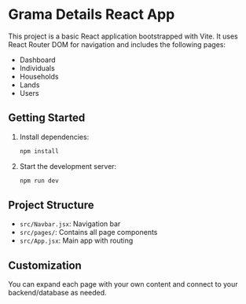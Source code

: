 # Grama Details React App

This project is a basic React application bootstrapped with Vite. It uses React Router DOM for navigation and includes the following pages:

- Dashboard
- Individuals
- Households
- Lands
- Users

## Getting Started

1. Install dependencies:
   ```sh
   npm install
   ```
2. Start the development server:
   ```sh
   npm run dev
   ```

## Project Structure
- `src/Navbar.jsx`: Navigation bar
- `src/pages/`: Contains all page components
- `src/App.jsx`: Main app with routing

## Customization
You can expand each page with your own content and connect to your backend/database as needed.
